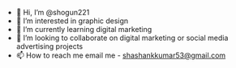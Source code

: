- 👋 Hi, I’m @shogun221
- 👀 I’m interested in graphic design 
- 🌱 I’m currently learning digital marketing 
- 💞️ I’m looking to collaborate on digital marketing or social media advertising projects 
- 📫 How to reach me email me - shashankkumar53@gmail.com

<!---
shogun221/shogun221 is a ✨ special ✨ repository because its `README.md` (this file) appears on your GitHub profile.
You can click the Preview link to take a look at your changes.
--->
